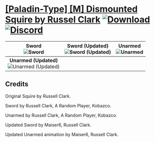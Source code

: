 # [\[Paladin-Type\] \[M\] Dismounted Squire by Russel Clark](https://github.com/Klokinator/FE-Repo/tree/main/Battle%20Animations/Mounted%20-%20Dismounted,%20Monsters,%20Misc/%5BPaladin-Type%5D%20%5BM%5D%20Dismounted%20Squire%20by%20Russel%20Clark) [![Download](https://img.shields.io/badge/Download--red?style=social&logo=github)](https://minhaskamal.github.io/DownGit/#/home?url=https://github.com/Klokinator/FE-Repo/tree/main/Battle%20Animations/Mounted%20-%20Dismounted,%20Monsters,%20Misc/%5BPaladin-Type%5D%20%5BM%5D%20Dismounted%20Squire%20by%20Russel%20Clark) [![Discord](https://img.shields.io/badge/Discord--blue?style=social&logo=discord)](https://discord.gg/C7VNGnyTPA)

| <b>Sword</b><br/><img alt="Sword" src="https://raw.githubusercontent.com/Klokinator/FE-Repo/main/Battle%20Animations/Mounted%20-%20Dismounted,%20Monsters,%20Misc/%5BPaladin-Type%5D%20%5BM%5D%20Dismounted%20Squire%20by%20Russel%20Clark/1.%20Sword/Sword.gif"/> | <b>Sword (Updated)</b><br/><img alt="Sword (Updated)" src="https://raw.githubusercontent.com/Klokinator/FE-Repo/main/Battle%20Animations/Mounted%20-%20Dismounted,%20Monsters,%20Misc/%5BPaladin-Type%5D%20%5BM%5D%20Dismounted%20Squire%20by%20Russel%20Clark/1.%20Sword%20(Updated)/Sword.gif"/> | <b>Unarmed</b><br/><img alt="Unarmed" src="https://raw.githubusercontent.com/Klokinator/FE-Repo/main/Battle%20Animations/Mounted%20-%20Dismounted,%20Monsters,%20Misc/%5BPaladin-Type%5D%20%5BM%5D%20Dismounted%20Squire%20by%20Russel%20Clark/8.%20Unarmed/Unarmed.gif"/> |
| :---: | :---: | :---: |
| <b>Unarmed (Updated)</b><br/><img alt="Unarmed (Updated)" src="https://raw.githubusercontent.com/Klokinator/FE-Repo/main/Battle%20Animations/Mounted%20-%20Dismounted,%20Monsters,%20Misc/%5BPaladin-Type%5D%20%5BM%5D%20Dismounted%20Squire%20by%20Russel%20Clark/8.%20Unarmed%20(Updated)/Unarmed.gif"/> |

## Credits

Original Squire by Russell Clark.

Sword by Russell Clark, A Random Player, Kobazco.

Unarmed by Russell Clark, A Random Player, Kobazco.

Updated Sword by Maiser6, Russell Clark.

Updated Unarmed animation by Maiser6, Russell Clark.

